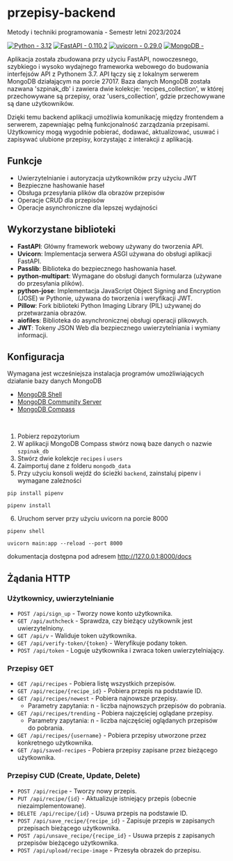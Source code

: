 # przepisy-backend

Metody i techniki programowania - Semestr letni 2023/2024

[![Python - 3.12](https://img.shields.io/badge/Python-3.12-3776AB)](https://www.python.org/)
[![FastAPI - 0.110.2](https://img.shields.io/badge/FastAPI-0.110.2-009688)](https://fastapi.tiangolo.com/)
[![uvicorn - 0.29.0](https://img.shields.io/badge/uvicorn-0.29.0-499848)](https://www.uvicorn.org/)
[![MongoDB -  ](https://img.shields.io/badge/MongoDB-_-00ed64)](https://www.mongodb.com/)


Aplikacja została zbudowana przy użyciu FastAPI, nowoczesnego, szybkiego i wysoko wydajnego frameworka webowego do budowania interfejsów API z Pythonem 3.7. API łączy się z lokalnym serwerem MongoDB działającym na porcie 27017. Baza danych MongoDB została nazwana 'szpinak_db' i zawiera dwie kolekcje: 'recipes_collection', w której przechowywane są przepisy, oraz 'users_collection', gdzie przechowywane są dane użytkowników. 

Dzięki temu backend aplikacji umożliwia komunikację między frontendem a serwerem, zapewniając pełną funkcjonalność zarządzania przepisami. Użytkownicy mogą wygodnie pobierać, dodawać, aktualizować, usuwać i zapisywać ulubione przepisy, korzystając z interakcji z aplikacją.


## Funkcje 
- Uwierzytelnianie i autoryzacja użytkowników przy użyciu JWT
- Bezpieczne hashowanie haseł
- Obsługa przesyłania plików dla obrazów przepisów
- Operacje CRUD dla przepisów
- Operacje asynchroniczne dla lepszej wydajności

## Wykorzystane biblioteki
- **FastAPI**: Główny framework webowy używany do tworzenia API.
- **Uvicorn**: Implementacja serwera ASGI używana do obsługi aplikacji FastAPI.
- **Passlib**: Biblioteka do bezpiecznego hashowania haseł.
- **python-multipart**: Wymagane do obsługi danych formularza (używane do przesyłania plików).
- **python-jose**: Implementacja JavaScript Object Signing and Encryption (JOSE) w Pythonie, używana do tworzenia i weryfikacji JWT.
- **Pillow**: Fork biblioteki Python Imaging Library (PIL) używanej do przetwarzania obrazów.
- **aiofiles**: Biblioteka do asynchronicznej obsługi operacji plikowych.
- **JWT**: Tokeny JSON Web dla bezpiecznego uwierzytelniania i wymiany informacji.

## Konfiguracja
Wymagana jest wcześniejsza instalacja programów umożliwiających działanie bazy danych MongoDB
- [MongoDB Shell](https://www.mongodb.com/try/download/shell) 
- [MongoDB Community Server](https://www.mongodb.com/try/download/community)
- [MongoDB Compass](https://www.mongodb.com/products/tools/compass)
<br/>

1. Pobierz repozytorium
2. W aplikacji MongoDB Compass stwórz nową baze danych o nazwie `szpinak_db`
3. Stwórz dwie kolekcje `recipes` i `users`
4. Zaimportuj dane z folderu `mongodb_data`
5. Przy użyciu konsoli wejdź do ścieżki `backend`, zainstaluj pipenv i wymagane zależności
```
pip install pipenv
```
```
pipenv install
```
6. Uruchom server przy użyciu uvicorn na porcie 8000
```
pipenv shell
```
```
uvicorn main:app --reload --port 8000
```

dokumentacja dostępna pod adresem http://127.0.0.1:8000/docs

## Żądania HTTP

### Użytkownicy, uwierzytelnianie

- `POST /api/sign_up` - Tworzy nowe konto użytkownika.
- `GET /api/authcheck` - Sprawdza, czy bieżący użytkownik jest uwierzytelniony.
- `GET /api/v` - Waliduje token użytkownika.
- `GET /api/verify-token/{token}` - Weryfikuje podany token.
- `POST /api/token` - Loguje użytkownika i zwraca token uwierzytelniający.

### Przepisy GET

- `GET /api/recipes` - Pobiera listę wszystkich przepisów.
- `GET /api/recipe/{recipe_id}` - Pobiera przepis na podstawie ID.
- `GET /api/recipes/newest` - Pobiera najnowsze przepisy.
  - Parametry zapytania: n - liczba najnowszych przepisów do pobrania.
- `GET /api/recipes/trending` - Pobiera najczęściej oglądane przepisy.
  - Parametry zapytania: n - liczba najczęściej oglądanych przepisów do pobrania.
- `GET /api/recipes/{username}` - Pobiera przepisy utworzone przez konkretnego użytkownika.
- `GET /api/saved-recipes` - Pobiera przepisy zapisane przez bieżącego użytkownika.

### Przepisy CUD (Create, Update, Delete)

- `POST /api/recipe` - Tworzy nowy przepis.
- `PUT /api/recipe/{id}` - Aktualizuje istniejący przepis (obecnie niezaimplementowane).
- `DELETE /api/recipe/{id}` - Usuwa przepis na podstawie ID.
- `POST /api/save_recipe/{recipe_id}` - Zapisuje przepis w zapisanych przepisach bieżącego użytkownika.
- `POST /api/unsave_recipe/{recipe_id}` - Usuwa przepis z zapisanych przepisów bieżącego użytkownika.
- `POST /api/upload/recipe-image` - Przesyła obrazek do przepisu.






